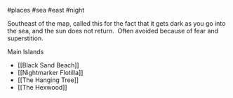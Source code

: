 #places #sea #east #night

Southeast of the map, called this for the fact that it gets dark as you go into the sea, and the sun does not return.  Often avoided because of fear and superstition.

Main Islands
- [[Black Sand Beach]]
- [[Nightmarker Flotilla]]
- [[The Hanging Tree]]
- [[The Hexwood]]